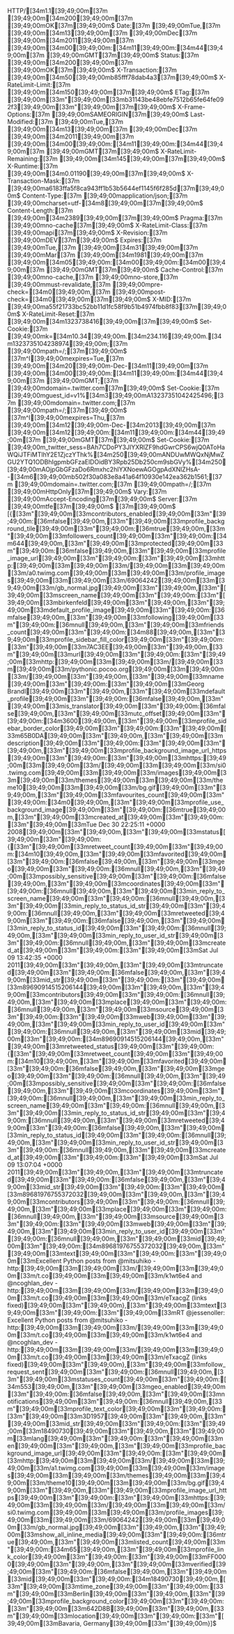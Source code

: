 HTTP/[34m1.1[39;49;00m[37m [39;49;00m[34m200[39;49;00m[37m [39;49;00mOK[37m[39;49;00m$
Date:[37m [39;49;00mTue,[37m [39;49;00m[34m13[39;49;00m[37m [39;49;00mDec[37m [39;49;00m[34m2011[39;49;00m[37m [39;49;00m[34m00[39;49;00m:[34m11[39;49;00m:[34m44[39;49;00m[37m [39;49;00mGMT[37m[39;49;00m$
Status:[37m [39;49;00m[34m200[39;49;00m[37m [39;49;00mOK[37m[39;49;00m$
X-Transaction:[37m [39;49;00m[34m50[39;49;00mb85fff78dab4a3[37m[39;49;00m$
X-RateLimit-Limit:[37m [39;49;00m[34m150[39;49;00m[37m[39;49;00m$
ETag:[37m [39;49;00m[33m"[39;49;00m[33mb31143be48ebfe7512b65fe64fe092f3[39;49;00m[33m"[39;49;00m[37m[39;49;00m$
X-Frame-Options:[37m [39;49;00mSAMEORIGIN[37m[39;49;00m$
Last-Modified:[37m [39;49;00mTue,[37m [39;49;00m[34m13[39;49;00m[37m [39;49;00mDec[37m [39;49;00m[34m2011[39;49;00m[37m [39;49;00m[34m00[39;49;00m:[34m11[39;49;00m:[34m44[39;49;00m[37m [39;49;00mGMT[37m[39;49;00m$
X-RateLimit-Remaining:[37m [39;49;00m[34m145[39;49;00m[37m[39;49;00m$
X-Runtime:[37m [39;49;00m[34m0.01190[39;49;00m[37m[39;49;00m$
X-Transaction-Mask:[37m [39;49;00ma6183ffa5f8ca943ff1b53b5644ef1145f6f285d[37m[39;49;00m$
Content-Type:[37m [39;49;00mapplication/json;[37m [39;49;00mcharset=utf-[34m8[39;49;00m[37m[39;49;00m$
Content-Length:[37m [39;49;00m[34m2389[39;49;00m[37m[39;49;00m$
Pragma:[37m [39;49;00mno-cache[37m[39;49;00m$
X-RateLimit-Class:[37m [39;49;00mapi[37m[39;49;00m$
X-Revision:[37m [39;49;00mDEV[37m[39;49;00m$
Expires:[37m [39;49;00mTue,[37m [39;49;00m[34m31[39;49;00m[37m [39;49;00mMar[37m [39;49;00m[34m1981[39;49;00m[37m [39;49;00m[34m05[39;49;00m:[34m00[39;49;00m:[34m00[39;49;00m[37m [39;49;00mGMT[37m[39;49;00m$
Cache-Control:[37m [39;49;00mno-cache,[37m [39;49;00mno-store,[37m [39;49;00mmust-revalidate,[37m [39;49;00mpre-check=[34m0[39;49;00m,[37m [39;49;00mpost-check=[34m0[39;49;00m[37m[39;49;00m$
X-MID:[37m [39;49;00ma55f21733bc52bb11d1fc58f9b51b4974fbb8f83[37m[39;49;00m$
X-RateLimit-Reset:[37m [39;49;00m[34m1323738416[39;49;00m[37m[39;49;00m$
Set-Cookie:[37m [39;49;00mk=[34m10.34[39;49;00m.[34m234.116[39;49;00m.[34m1323735104238974[39;49;00m;[37m [39;49;00mpath=/;[37m[39;49;00m$
[37m^I[39;49;00mexpires=Tue,[37m [39;49;00m[34m20[39;49;00m-Dec-[34m11[39;49;00m[37m [39;49;00m[34m00[39;49;00m:[34m11[39;49;00m:[34m44[39;49;00m[37m [39;49;00mGMT;[37m [39;49;00mdomain=.twitter.com[37m[39;49;00m$
Set-Cookie:[37m [39;49;00mguest_id=v1%[34m3[39;49;00mA13237351042425496;[37m [39;49;00mdomain=.twitter.com;[37m [39;49;00mpath=/;[37m[39;49;00m$
[37m^I[39;49;00mexpires=Thu,[37m [39;49;00m[34m12[39;49;00m-Dec-[34m2013[39;49;00m[37m [39;49;00m[34m12[39;49;00m:[34m11[39;49;00m:[34m44[39;49;00m[37m [39;49;00mGMT[37m[39;49;00m$
Set-Cookie:[37m [39;49;00m_twitter_sess=BAh7CDoPY3JlYXRlZF9hdGwrCPS6wjQ0AToHaWQiJTFiMTlhY2E1ZjczYThk%[34m250[39;49;00mANDUwMWQxNjMwZGU2YTQ1ODBhIgpmbGFzaElDOidBY3Rpb25Db250cm9sbGVy%[34m250[39;49;00mAOjpGbGFzaDo6Rmxhc2hIYXNoewAGOgpAdXNlZHsA--[34m6[39;49;00mb502f30a083e8a41a64f10930e142ea362b1561;[37m [39;49;00mdomain=.twitter.com;[37m [39;49;00mpath=/;[37m [39;49;00mHttpOnly[37m[39;49;00m$
Vary:[37m [39;49;00mAccept-Encoding[37m[39;49;00m$
Server:[37m [39;49;00mtfe[37m[39;49;00m$
[37m[39;49;00m$
[{[33m"[39;49;00m[33mcontributors_enabled[39;49;00m[33m"[39;49;00m:[36mfalse[39;49;00m,[33m"[39;49;00m[33mprofile_background_tile[39;49;00m[33m"[39;49;00m:[36mtrue[39;49;00m,[33m"[39;49;00m[33mfollowers_count[39;49;00m[33m"[39;49;00m:[34m644[39;49;00m,[33m"[39;49;00m[33mprotected[39;49;00m[33m"[39;49;00m:[36mfalse[39;49;00m,[33m"[39;49;00m[33mprofile_image_url[39;49;00m[33m"[39;49;00m:[33m"[39;49;00m[33mhttp:[39;49;00m[33m\[39;49;00m[33m/[39;49;00m[33m\[39;49;00m[33m/a0.twimg.com[39;49;00m[33m\[39;49;00m[33m/profile_images[39;49;00m[33m\[39;49;00m[33m/69064242[39;49;00m[33m\[39;49;00m[33m/gb_normal.jpg[39;49;00m[33m"[39;49;00m,[33m"[39;49;00m[33mscreen_name[39;49;00m[33m"[39;49;00m:[33m"[39;49;00m[33mbirkenfeld[39;49;00m[33m"[39;49;00m,[33m"[39;49;00m[33mdefault_profile_image[39;49;00m[33m"[39;49;00m:[36mfalse[39;49;00m,[33m"[39;49;00m[33mfollowing[39;49;00m[33m"[39;49;00m:[36mnull[39;49;00m,[33m"[39;49;00m[33mfriends_count[39;49;00m[33m"[39;49;00m:[34m88[39;49;00m,[33m"[39;49;00m[33mprofile_sidebar_fill_color[39;49;00m[33m"[39;49;00m:[33m"[39;49;00m[33m7AC3EE[39;49;00m[33m"[39;49;00m,[33m"[39;49;00m[33murl[39;49;00m[33m"[39;49;00m:[33m"[39;49;00m[33mhttp:[39;49;00m[33m\[39;49;00m[33m/[39;49;00m[33m\[39;49;00m[33m/pythonic.pocoo.org[39;49;00m[33m\[39;49;00m[33m/[39;49;00m[33m"[39;49;00m,[33m"[39;49;00m[33mname[39;49;00m[33m"[39;49;00m:[33m"[39;49;00m[33mGeorg Brandl[39;49;00m[33m"[39;49;00m,[33m"[39;49;00m[33mdefault_profile[39;49;00m[33m"[39;49;00m:[36mfalse[39;49;00m,[33m"[39;49;00m[33mis_translator[39;49;00m[33m"[39;49;00m:[36mfalse[39;49;00m,[33m"[39;49;00m[33mutc_offset[39;49;00m[33m"[39;49;00m:[34m3600[39;49;00m,[33m"[39;49;00m[33mprofile_sidebar_border_color[39;49;00m[33m"[39;49;00m:[33m"[39;49;00m[33m65B0DA[39;49;00m[33m"[39;49;00m,[33m"[39;49;00m[33mdescription[39;49;00m[33m"[39;49;00m:[33m"[39;49;00m[33m"[39;49;00m,[33m"[39;49;00m[33mprofile_background_image_url_https[39;49;00m[33m"[39;49;00m:[33m"[39;49;00m[33mhttps:[39;49;00m[33m\[39;49;00m[33m/[39;49;00m[33m\[39;49;00m[33m/si0.twimg.com[39;49;00m[33m\[39;49;00m[33m/images[39;49;00m[33m\[39;49;00m[33m/themes[39;49;00m[33m\[39;49;00m[33m/theme10[39;49;00m[33m\[39;49;00m[33m/bg.gif[39;49;00m[33m"[39;49;00m,[33m"[39;49;00m[33mfavourites_count[39;49;00m[33m"[39;49;00m:[34m0[39;49;00m,[33m"[39;49;00m[33mprofile_use_background_image[39;49;00m[33m"[39;49;00m:[36mtrue[39;49;00m,[33m"[39;49;00m[33mcreated_at[39;49;00m[33m"[39;49;00m:[33m"[39;49;00m[33mTue Dec 30 22:25:11 +0000 2008[39;49;00m[33m"[39;49;00m,[33m"[39;49;00m[33mstatus[39;49;00m[33m"[39;49;00m:{[33m"[39;49;00m[33mretweet_count[39;49;00m[33m"[39;49;00m:[34m10[39;49;00m,[33m"[39;49;00m[33mfavorited[39;49;00m[33m"[39;49;00m:[36mfalse[39;49;00m,[33m"[39;49;00m[33mgeo[39;49;00m[33m"[39;49;00m:[36mnull[39;49;00m,[33m"[39;49;00m[33mpossibly_sensitive[39;49;00m[33m"[39;49;00m:[36mfalse[39;49;00m,[33m"[39;49;00m[33mcoordinates[39;49;00m[33m"[39;49;00m:[36mnull[39;49;00m,[33m"[39;49;00m[33min_reply_to_screen_name[39;49;00m[33m"[39;49;00m:[36mnull[39;49;00m,[33m"[39;49;00m[33min_reply_to_status_id_str[39;49;00m[33m"[39;49;00m:[36mnull[39;49;00m,[33m"[39;49;00m[33mretweeted[39;49;00m[33m"[39;49;00m:[36mfalse[39;49;00m,[33m"[39;49;00m[33min_reply_to_status_id[39;49;00m[33m"[39;49;00m:[36mnull[39;49;00m,[33m"[39;49;00m[33min_reply_to_user_id_str[39;49;00m[33m"[39;49;00m:[36mnull[39;49;00m,[33m"[39;49;00m[33mcreated_at[39;49;00m[33m"[39;49;00m:[33m"[39;49;00m[33mSat Jul 09 13:42:35 +0000 2011[39;49;00m[33m"[39;49;00m,[33m"[39;49;00m[33mtruncated[39;49;00m[33m"[39;49;00m:[36mfalse[39;49;00m,[33m"[39;49;00m[33mid_str[39;49;00m[33m"[39;49;00m:[33m"[39;49;00m[33m89690914515206144[39;49;00m[33m"[39;49;00m,[33m"[39;49;00m[33mcontributors[39;49;00m[33m"[39;49;00m:[36mnull[39;49;00m,[33m"[39;49;00m[33mplace[39;49;00m[33m"[39;49;00m:[36mnull[39;49;00m,[33m"[39;49;00m[33msource[39;49;00m[33m"[39;49;00m:[33m"[39;49;00m[33mweb[39;49;00m[33m"[39;49;00m,[33m"[39;49;00m[33min_reply_to_user_id[39;49;00m[33m"[39;49;00m:[36mnull[39;49;00m,[33m"[39;49;00m[33mid[39;49;00m[33m"[39;49;00m:[34m89690914515206144[39;49;00m,[33m"[39;49;00m[33mretweeted_status[39;49;00m[33m"[39;49;00m:{[33m"[39;49;00m[33mretweet_count[39;49;00m[33m"[39;49;00m:[34m10[39;49;00m,[33m"[39;49;00m[33mfavorited[39;49;00m[33m"[39;49;00m:[36mfalse[39;49;00m,[33m"[39;49;00m[33mgeo[39;49;00m[33m"[39;49;00m:[36mnull[39;49;00m,[33m"[39;49;00m[33mpossibly_sensitive[39;49;00m[33m"[39;49;00m:[36mfalse[39;49;00m,[33m"[39;49;00m[33mcoordinates[39;49;00m[33m"[39;49;00m:[36mnull[39;49;00m,[33m"[39;49;00m[33min_reply_to_screen_name[39;49;00m[33m"[39;49;00m:[36mnull[39;49;00m,[33m"[39;49;00m[33min_reply_to_status_id_str[39;49;00m[33m"[39;49;00m:[36mnull[39;49;00m,[33m"[39;49;00m[33mretweeted[39;49;00m[33m"[39;49;00m:[36mfalse[39;49;00m,[33m"[39;49;00m[33min_reply_to_status_id[39;49;00m[33m"[39;49;00m:[36mnull[39;49;00m,[33m"[39;49;00m[33min_reply_to_user_id_str[39;49;00m[33m"[39;49;00m:[36mnull[39;49;00m,[33m"[39;49;00m[33mcreated_at[39;49;00m[33m"[39;49;00m:[33m"[39;49;00m[33mSat Jul 09 13:07:04 +0000 2011[39;49;00m[33m"[39;49;00m,[33m"[39;49;00m[33mtruncated[39;49;00m[33m"[39;49;00m:[36mfalse[39;49;00m,[33m"[39;49;00m[33mid_str[39;49;00m[33m"[39;49;00m:[33m"[39;49;00m[33m89681976755372032[39;49;00m[33m"[39;49;00m,[33m"[39;49;00m[33mcontributors[39;49;00m[33m"[39;49;00m:[36mnull[39;49;00m,[33m"[39;49;00m[33mplace[39;49;00m[33m"[39;49;00m:[36mnull[39;49;00m,[33m"[39;49;00m[33msource[39;49;00m[33m"[39;49;00m:[33m"[39;49;00m[33mweb[39;49;00m[33m"[39;49;00m,[33m"[39;49;00m[33min_reply_to_user_id[39;49;00m[33m"[39;49;00m:[36mnull[39;49;00m,[33m"[39;49;00m[33mid[39;49;00m[33m"[39;49;00m:[34m89681976755372032[39;49;00m,[33m"[39;49;00m[33mtext[39;49;00m[33m"[39;49;00m:[33m"[39;49;00m[33mExcellent Python posts from @mitsuhiko - http:[39;49;00m[33m\[39;49;00m[33m/[39;49;00m[33m\[39;49;00m[33m/t.co[39;49;00m[33m\[39;49;00m[33m/k1wt6e4 and @ncoghlan_dev - http:[39;49;00m[33m\[39;49;00m[33m/[39;49;00m[33m\[39;49;00m[33m/t.co[39;49;00m[33m\[39;49;00m[33m/eTxacgZ (links fixed)[39;49;00m[33m"[39;49;00m},[33m"[39;49;00m[33mtext[39;49;00m[33m"[39;49;00m:[33m"[39;49;00m[33mRT @jessenoller: Excellent Python posts from @mitsuhiko - http:[39;49;00m[33m\[39;49;00m[33m/[39;49;00m[33m\[39;49;00m[33m/t.co[39;49;00m[33m\[39;49;00m[33m/k1wt6e4 and @ncoghlan_dev - http:[39;49;00m[33m\[39;49;00m[33m/[39;49;00m[33m\[39;49;00m[33m/t.co[39;49;00m[33m\[39;49;00m[33m/eTxacgZ (links fixed)[39;49;00m[33m"[39;49;00m},[33m"[39;49;00m[33mfollow_request_sent[39;49;00m[33m"[39;49;00m:[36mnull[39;49;00m,[33m"[39;49;00m[33mstatuses_count[39;49;00m[33m"[39;49;00m:[34m553[39;49;00m,[33m"[39;49;00m[33mgeo_enabled[39;49;00m[33m"[39;49;00m:[36mfalse[39;49;00m,[33m"[39;49;00m[33mnotifications[39;49;00m[33m"[39;49;00m:[36mnull[39;49;00m,[33m"[39;49;00m[33mprofile_text_color[39;49;00m[33m"[39;49;00m:[33m"[39;49;00m[33m3D1957[39;49;00m[33m"[39;49;00m,[33m"[39;49;00m[33mid_str[39;49;00m[33m"[39;49;00m:[33m"[39;49;00m[33m18490730[39;49;00m[33m"[39;49;00m,[33m"[39;49;00m[33mlang[39;49;00m[33m"[39;49;00m:[33m"[39;49;00m[33men[39;49;00m[33m"[39;49;00m,[33m"[39;49;00m[33mprofile_background_image_url[39;49;00m[33m"[39;49;00m:[33m"[39;49;00m[33mhttp:[39;49;00m[33m\[39;49;00m[33m/[39;49;00m[33m\[39;49;00m[33m/a1.twimg.com[39;49;00m[33m\[39;49;00m[33m/images[39;49;00m[33m\[39;49;00m[33m/themes[39;49;00m[33m\[39;49;00m[33m/theme10[39;49;00m[33m\[39;49;00m[33m/bg.gif[39;49;00m[33m"[39;49;00m,[33m"[39;49;00m[33mprofile_image_url_https[39;49;00m[33m"[39;49;00m:[33m"[39;49;00m[33mhttps:[39;49;00m[33m\[39;49;00m[33m/[39;49;00m[33m\[39;49;00m[33m/si0.twimg.com[39;49;00m[33m\[39;49;00m[33m/profile_images[39;49;00m[33m\[39;49;00m[33m/69064242[39;49;00m[33m\[39;49;00m[33m/gb_normal.jpg[39;49;00m[33m"[39;49;00m,[33m"[39;49;00m[33mshow_all_inline_media[39;49;00m[33m"[39;49;00m:[36mtrue[39;49;00m,[33m"[39;49;00m[33mlisted_count[39;49;00m[33m"[39;49;00m:[34m65[39;49;00m,[33m"[39;49;00m[33mprofile_link_color[39;49;00m[33m"[39;49;00m:[33m"[39;49;00m[33mFF0000[39;49;00m[33m"[39;49;00m,[33m"[39;49;00m[33mverified[39;49;00m[33m"[39;49;00m:[36mfalse[39;49;00m,[33m"[39;49;00m[33mid[39;49;00m[33m"[39;49;00m:[34m18490730[39;49;00m,[33m"[39;49;00m[33mtime_zone[39;49;00m[33m"[39;49;00m:[33m"[39;49;00m[33mBerlin[39;49;00m[33m"[39;49;00m,[33m"[39;49;00m[33mprofile_background_color[39;49;00m[33m"[39;49;00m:[33m"[39;49;00m[33m642D8B[39;49;00m[33m"[39;49;00m,[33m"[39;49;00m[33mlocation[39;49;00m[33m"[39;49;00m:[33m"[39;49;00m[33mBavaria, Germany[39;49;00m[33m"[39;49;00m}]$
